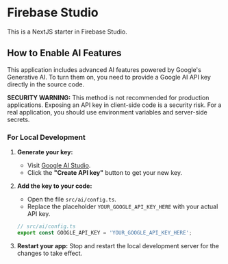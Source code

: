 # Firebase Studio

This is a NextJS starter in Firebase Studio.

## How to Enable AI Features

This application includes advanced AI features powered by Google's Generative AI. To turn them on, you need to provide a Google AI API key directly in the source code.

**SECURITY WARNING:** This method is not recommended for production applications. Exposing an API key in client-side code is a security risk. For a real application, you should use environment variables and server-side secrets.

### For Local Development

1.  **Generate your key:**
    *   Visit [Google AI Studio](https://aistudio.google.com/app/apikey).
    *   Click the **"Create API key"** button to get your new key.

2.  **Add the key to your code:**
    *   Open the file `src/ai/config.ts`.
    *   Replace the placeholder `YOUR_GOOGLE_API_KEY_HERE` with your actual API key.

    ```typescript
    // src/ai/config.ts
    export const GOOGLE_API_KEY = 'YOUR_GOOGLE_API_KEY_HERE';
    ```

3.  **Restart your app:** Stop and restart the local development server for the changes to take effect.

